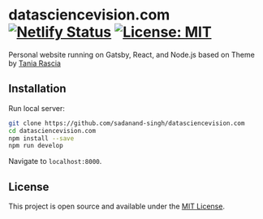# datasciencevision.com [![Netlify Status](https://api.netlify.com/api/v1/badges/410a4404-3fb7-4501-8874-855ae2537cc4/deploy-status)](https://app.netlify.com/sites/serene-haibt-80ebc8/deploys) [![License: MIT](https://img.shields.io/badge/License-MIT-blue.svg)](https://opensource.org/licenses/MIT)

Personal website running on Gatsby, React, and Node.js based on Theme by [Tania Rascia](https://www.taniarascia.com/)

## Installation

Run local server:

```bash
git clone https://github.com/sadanand-singh/datasciencevision.com
cd datasciencevision.com
npm install --save
npm run develop
```

Navigate to `localhost:8000`.

## License

This project is open source and available under the [MIT License](LICENSE).
